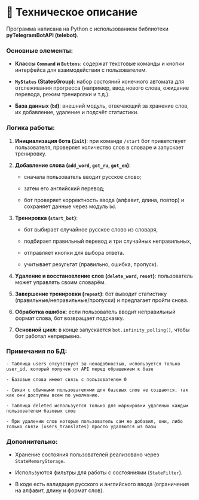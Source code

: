 # 🔵 Техническое описание 

Программа написана на Python с использованием библиотеки **pyTelegramBotAPI (telebot)**.

### Основные элементы:

- **Классы `Command` и `Buttons`**: содержат текстовые команды и кнопки интерфейса для взаимодействия с пользователем.
    
- **`MyStates` (StatesGroup)**: набор состояний конечного автомата для отслеживания прогресса (например, ввод нового слова, ожидание перевода, режим тренировки и т.д.).
    
- **База данных (`bd`)**: внешний модуль, отвечающий за хранение слов, их добавление, удаление и подсчёт статистики.
    

### Логика работы:

1. **Инициализация бота (`init`)**: при команде `/start` бот приветствует пользователя, проверяет количество слов в словаре и запускает тренировку.
    
2. **Добавление слова (`add_word`, `got_ru`, `got_en`)**:
    
    - сначала пользователь вводит русское слово;
        
    - затем его английский перевод;
        
    - бот проверяет корректность ввода (алфавит, длина, повтор) и сохраняет данные через модуль `bd`.
        
3. **Тренировка (`start_bot`)**:
    
    - бот выбирает случайное русское слово из словаря,
        
    - подбирает правильный перевод и три случайных неправильных,
        
    - отправляет кнопки для выбора ответа.
        
    - учитывает результат (правильно, ошибка, пропуск).
        
4. **Удаление и восстановление слов (`delete_word`, `reset`)**: пользователь может управлять своим словарём.
    
5. **Завершение тренировки (`repeat`)**: бот выводит статистику (правильные/неправильные/пропуски) и предлагает пройти снова.
    
6. **Обработка ошибок**: если пользователь вводит неправильный формат слова, бот возвращает подсказку.
    
7. **Основной цикл**: в конце запускается `bot.infinity_polling()`, чтобы бот работал непрерывно.
    
### Примечания по БД:

    - Таблица users отсутствует за ненадобностью, используется только user_id, который получен от API перед обращением к базе

    - Базовые слова имеют связь с пользователем 0

    - Связи с обычными пользователями для базовых слов не создаются, так как они доступны всем по умолчанию.

    - Таблица deleted используется только для маркировки удаленых каждым пользователем базовых слов

    - При удалении слов которые пользователь сам же добавил, они, либо только связи (users_translates) просто удаляются из базы


### Дополнительно:

- Хранение состояния пользователей реализовано через `StateMemoryStorage`.
    
- Используются фильтры для работы с состояниями (`StateFilter`).
    
- В коде есть валидация русского и английского ввода (ограничения на алфавит, длину и формат слов).
    
